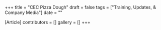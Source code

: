 +++
title = "CEC Pizza Dough"
draft = false
tags = ["Training, Updates, & Company Media"]
date = ""

[Article]
contributors = []
gallery = []
+++